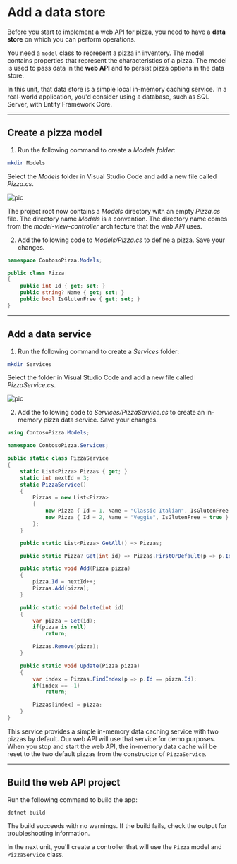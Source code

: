 # Add a data store
Before you start to implement a web API for pizza, you need to have a **data store** on which you can perform operations.

You need a `model` class to represent a pizza in inventory. The model contains properties that represent the characteristics of a pizza. The model is used to pass data in the **web API** and to persist pizza options in the data store.

In this unit, that data store is a simple local in-memory caching service. In a real-world application, you'd consider using a database, such as SQL Server, with Entity Framework Core.

------
## Create a pizza model
1. Run the following command to create a *Models folder*:

```Bash
mkdir Models
```
Select the *Models* folder in Visual Studio Code and add a new file called *Pizza.cs*.

![pic](https://learn.microsoft.com/en-us/training/aspnetcore/build-web-api-aspnet-core/media/add-pizza-file.png)

The project root now contains a *Models* directory with an empty *Pizza.cs* file. The directory name *Models* is a convention. The directory name comes from the *model-view-controller* architecture that the *web API* uses.

2. Add the following code to *Models/Pizza.cs* to define a pizza. Save your changes.

```cs
namespace ContosoPizza.Models;

public class Pizza
{
    public int Id { get; set; }
    public string? Name { get; set; }
    public bool IsGlutenFree { get; set; }
}
```
------
## Add a data service
1. Run the following command to create a *Services* folder:

```Bash
mkdir Services
```

Select the folder in Visual Studio Code and add a new file called *PizzaService.cs*.

![pic](https://learn.microsoft.com/en-us/training/aspnetcore/build-web-api-aspnet-core/media/add-pizza-service-file.png)

2. Add the following code to *Services/PizzaService.cs* to create an in-memory pizza data service. Save your changes.

```cs
using ContosoPizza.Models;

namespace ContosoPizza.Services;

public static class PizzaService
{
    static List<Pizza> Pizzas { get; }
    static int nextId = 3;
    static PizzaService()
    {
        Pizzas = new List<Pizza>
        {
            new Pizza { Id = 1, Name = "Classic Italian", IsGlutenFree = false },
            new Pizza { Id = 2, Name = "Veggie", IsGlutenFree = true }
        };
    }

    public static List<Pizza> GetAll() => Pizzas;

    public static Pizza? Get(int id) => Pizzas.FirstOrDefault(p => p.Id == id);

    public static void Add(Pizza pizza)
    {
        pizza.Id = nextId++;
        Pizzas.Add(pizza);
    }

    public static void Delete(int id)
    {
        var pizza = Get(id);
        if(pizza is null)
            return;

        Pizzas.Remove(pizza);
    }

    public static void Update(Pizza pizza)
    {
        var index = Pizzas.FindIndex(p => p.Id == pizza.Id);
        if(index == -1)
            return;

        Pizzas[index] = pizza;
    }
}
```
This service provides a simple in-memory data caching service with two pizzas by default. Our web API will use that service for demo purposes. When you stop and start the web API, the in-memory data cache will be reset to the two default pizzas from the constructor of `PizzaService`.

-----
## Build the web API project
Run the following command to build the app:

```.NET CLI
dotnet build
```
The build succeeds with no warnings. If the build fails, check the output for troubleshooting information.

In the next unit, you'll create a controller that will use the `Pizza` model and `PizzaService` class.